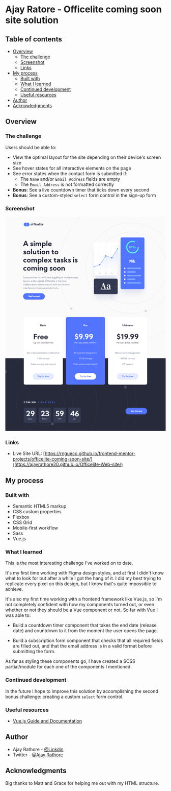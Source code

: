 # Ajay Ratore - Officelite coming soon site solution


## Table of contents

- [Overview](#overview)
  - [The challenge](#the-challenge)
  - [Screenshot](#screenshot)
  - [Links](#links)
- [My process](#my-process)
  - [Built with](#built-with)
  - [What I learned](#what-i-learned)
  - [Continued development](#continued-development)
  - [Useful resources](#useful-resources)
- [Author](#author)
- [Acknowledgments](#acknowledgments)

## Overview

### The challenge

Users should be able to:

- View the optimal layout for the site depending on their device's screen size
- See hover states for all interactive elements on the page
- See error states when the contact form is submitted if:
  - The `Name` and/or `Email Address` fields are empty
  - The `Email Address` is not formatted correctly
- **Bonus**: See a live countdown timer that ticks down every second
- **Bonus**: See a custom-styled `select` form control in the sign-up form

### Screenshot

![](./assets/shared/screenshot-desktop.png)

### Links

- Live Site URL: [https://rngueco.github.io/frontend-mentor-projects/officelite-coming-soon-site/](https://ajayrathore20.github.io/Officelite-Web-site/)

## My process

### Built with

- Semantic HTML5 markup
- CSS custom properties
- Flexbox
- CSS Grid
- Mobile-first workflow
- Sass
- Vue.js

### What I learned

This is the most interesting challenge I've worked on to date. 

It's my first time working with Figma design styles, and at first I didn't know what to look for but after a while I got the hang of it. I did my best trying to replicate every pixel on this design, but I know that's quite impossible to achieve.

It's also my first time working with a frontend framework like Vue.js, so I'm not completely confident with how my components turned out, or even whether or not they should be a Vue component or not. So far with Vue I was able to:
* Build a countdown timer component that takes the end date (release date) and countdown to it from the moment the user opens the page.
+ Build a subscription form component that checks that all required fields are filled out, and that the email address is in a valid format before submitting the form.

As far as styling these components go, I have created a SCSS partial/module for each one of the components I mentioned.

### Continued development

In the future I hope to improve this solution by accomplishing the second bonus challenge: creating a custom `select` form control.

### Useful resources

- [Vue.js Guide and Documentation](https://v3.vuejs.org/guide/introduction.html#what-is-vue-js)

## Author

- Ajay Rathore - [@Linkdin](www.linkedin.com/in/ajay-rathore-05a16722a)
- Twitter - [@Ajay Rathore](https://twitter.com/Rathore_5Ajay)

## Acknowledgments

Big thanks to Matt and Grace for helping me out with my HTML structure.
